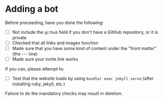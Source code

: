 # Adding a bot
Before proceeding, have you done the following:
- [ ] Not include the `github` field if you don't have a GitHub repository, or it is private
- [ ] Checked that all links and images function
- [ ] Made sure that you have some kind of content under the "front matter" (the --- line)
- [ ] Made sure your invite link works

If you can, please attempt to:
- [ ] Test that the website loads by using `bundler exec jekyll serve` (after installing ruby, jekyll, etc.)

Failure to do the mandatory checks may result in deletion.
